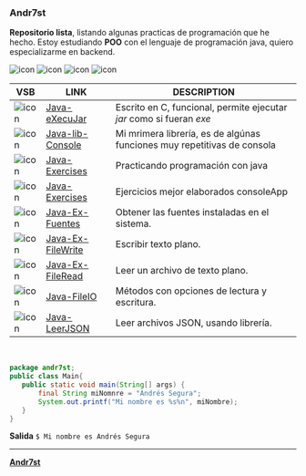 ### Andr7st

**Repositorio lista**, listando algunas practicas de programación que he hecho. Estoy estudiando **POO** con el lenguaje de programación java, quiero especializarme en backend.

<!-- * Docs: [índice](https://Andr7st.github.io/index/) -->
![icon](https://raw.github.com/Andr7st/index/main/src/images/icons/windows_x32.png)
![icon](https://raw.github.com/Andr7st/index/main/src/images/icons/java_x32.png)
![icon](https://raw.github.com/Andr7st/index/main/src/images/icons/git_x32.png)
![icon](https://raw.github.com/Andr7st/index/main/src/images/icons/github_x32.png)
 
| VSB | LINK | DESCRIPTION   |
| ------------- | ------------- | ------------- |
| ![icon](https://raw.github.com/Andr7st/index/main/src/images/icons/padlock_c_x16.png) | [Java-eXecuJar](https://github.com/Andr7st/Java-eXecuJar) | Escrito en C, funcional, permite ejecutar *jar* como si fueran *exe*   |
| ![icon](https://raw.github.com/Andr7st/index/main/src/images/icons/padlock_c_x16.png) | [Java-lib-Console](https://github.com/Andr7st/Java-lib-Consola) | Mi mrimera librería, es de algúnas funciones muy repetitivas de consola |
| ![icon](https://raw.github.com/Andr7st/index/main/src/images/icons/padlock_o_x16.png) | [Java-Exercises](https://github.com/Andr7st/Java-Exercises) | Practicando programación con java |
| ![icon](https://raw.github.com/Andr7st/index/main/src/images/icons/padlock_c_x16.png) | [Java-Exercises](https://github.com/Andr7st/Java-Exercises-Full) | Ejercicios mejor elaborados consoleApp |
| ![icon](https://raw.github.com/Andr7st/index/main/src/images/icons/padlock_o_x16.png) | [Java-Ex-Fuentes](https://github.com/Andr7st/Java-Ex-Fuentes) | Obtener las fuentes instaladas en el sistema. |
| ![icon](https://raw.github.com/Andr7st/index/main/src/images/icons/padlock_o_x16.png) | [Java-Ex-FileWrite](https://github.com/Andr7st/Java-Ex-FileWrite) | Escribir texto plano. |
| ![icon](https://raw.github.com/Andr7st/index/main/src/images/icons/padlock_o_x16.png) | [Java-Ex-FileRead](https://github.com/Andr7st/Java-Ex-FileRead) | Leer un archivo de texto plano. |
| ![icon](https://raw.github.com/Andr7st/index/main/src/images/icons/padlock_c_x16.png) | [Java-FileIO](https://github.com/Andr7st/Java-FileIO) | Métodos con opciones de lectura y escritura. |
| ![icon](https://raw.github.com/Andr7st/index/main/src/images/icons/padlock_o_x16.png) | [Java-LeerJSON](https://github.com/Andr7st/Java-LeerJSON) | Leer archivos JSON, usando librería. |

<br>

 ```java
package andr7st;
public class Main{
    public static void main(String[] args) {
        final String miNomnre = "Andrés Segura";
        System.out.printf("Mi nombre es %s%n", miNombre);
    }
}
```
**Salida**
``` $ Mi nombre es Andrés Segura ```

---

[**Andr7st**](https://github.com/Andr7st)
